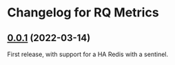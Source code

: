 # Changelog for RQ Metrics

## [0.0.1](https://github.com/SwissDataScienceCenter/renku/releases/tag/0.0.1) (2022-03-14)

First release, with support for a HA Redis with a sentinel.

